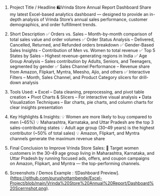 1. Project Title / Headline
🛍️Vrinda Store Annual Report Dashboard
Share my latest Excel-based analytics dashboard — designed to provide an in-depth analysis of Vrinda Store’s annual sales performance,
customer demographics, and order fulfillment trends.

2. Short Description 
✅ Orders vs. Sales – Month-by-month comparison of total sales value and order volumes
✅ Order Status Analysis – Delivered, Cancelled, Returned, and Refunded orders breakdown
✅ Gender-Based Sales Insights – Contribution of Men vs. Women to total revenue
✅ Top 5 States by Sales – Highest revenue-generating regions in India
✅ Age Group Analysis – Sales contribution by Adults, Seniors, and Teenagers, segmented by gender
✅ Sales Channel Performance – Revenue share from Amazon, Flipkart, Myntra, Meesho, Ajio, and others
✅ Interactive Filters – Month, Sales Channel, and Product Category slicers for drill-down analysis

3. Tools Used:
• Excel – Data cleaning, preprocessing, and pivot table creation
• Pivot Charts & Slicers – For interactive visual analysis
• Data Visualization Techniques – Bar charts, pie charts, and column charts for clear insights presentation

4. Key Highlights & Insights:
💡 Women are more likely to buy compared to men (~65%)
💡 Maharashtra, Karnataka, and Uttar Pradesh are the top 3 sales-contributing states
💡 Adult age group (30–49 years) is the highest contributor (~50% of total sales)
💡 Amazon, Flipkart, and Myntra channels generate the maximum revenue share

5. Final Conclusion to Improve Vrinda Store Sales:
🎯 Target women customers in the 30–49 age group living in Maharashtra, Karnataka, and Uttar Pradesh by running focused ads, offers, and coupon campaigns on Amazon, 
    Flipkart, and Myntra — the top-performing channels.

6. Screenshots / Demos
   Example : ![Dashboard Preview].(https://github.com/purushottambende/Excel-Project/blob/main/Vrinda%20Store%20Annual%20Report/Dashboard%20Scerrnshot.png).


